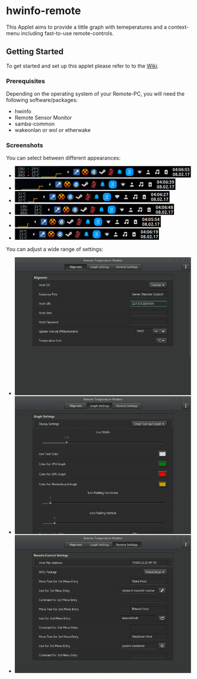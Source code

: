 # hwinfo-remote

This Applet aims to provide a little graph with temeperatures and a context-menu including fast-to-use remote-controls.

## Getting Started

To get started and set up this applet please refer to to the [Wiki](https://github.com/Pandiora/hwinfo-remote/wiki).

### Prerequisites

Depending on the operating system of your Remote-PC, you will need the following software/packages:
- hwinfo
- Remote Sensor Monitor
- samba-common
- wakeonlan or wol or etherwake

### Screenshots

You can select between different appearances:
- ![](https://raw.githubusercontent.com/Pandiora/hwinfo-remote/master/hwinfo-remote%40pandiora/files/hwinfo-remote%40pandiora/screenshots/taskbar-1.png)
- ![](https://raw.githubusercontent.com/Pandiora/hwinfo-remote/master/hwinfo-remote%40pandiora/files/hwinfo-remote%40pandiora/screenshots/taskbar-2.png)
- ![](https://raw.githubusercontent.com/Pandiora/hwinfo-remote/master/hwinfo-remote%40pandiora/files/hwinfo-remote%40pandiora/screenshots/taskbar-3.png)
- ![](https://raw.githubusercontent.com/Pandiora/hwinfo-remote/master/hwinfo-remote%40pandiora/files/hwinfo-remote%40pandiora/screenshots/taskbar-4.png)
- ![](https://raw.githubusercontent.com/Pandiora/hwinfo-remote/master/hwinfo-remote%40pandiora/files/hwinfo-remote%40pandiora/screenshots/taskbar-5.png)
- ![](https://raw.githubusercontent.com/Pandiora/hwinfo-remote/master/hwinfo-remote%40pandiora/files/hwinfo-remote%40pandiora/screenshots/taskbar-7.png)

You can adjust a wide range of settings:
- ![](https://raw.githubusercontent.com/Pandiora/hwinfo-remote/master/hwinfo-remote%40pandiora/files/hwinfo-remote%40pandiora/screenshots/hwrm-remote.png)
- ![](https://raw.githubusercontent.com/Pandiora/hwinfo-remote/master/hwinfo-remote%40pandiora/files/hwinfo-remote%40pandiora/screenshots/hwrm-graph.png)
- ![](https://raw.githubusercontent.com/Pandiora/hwinfo-remote/master/hwinfo-remote%40pandiora/files/hwinfo-remote%40pandiora/screenshots/hwrm-general.png)
